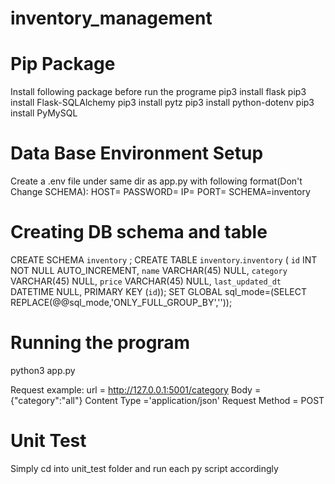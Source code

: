 # inventory_management

# Pip Package
Install following package before run the programe
pip3 install flask
pip3 install Flask-SQLAlchemy
pip3 install pytz
pip3 install python-dotenv
pip3 install PyMySQL

# Data Base Environment Setup
Create a .env file under same dir as app.py with following format(Don't Change SCHEMA):
HOST=
PASSWORD=
IP=
PORT=
SCHEMA=inventory

# Creating DB schema and table
CREATE SCHEMA `inventory` ;
CREATE TABLE `inventory`.`inventory` (
  `id` INT NOT NULL AUTO_INCREMENT,
  `name` VARCHAR(45) NULL,
  `category` VARCHAR(45) NULL,
  `price` VARCHAR(45) NULL,
  `last_updated_dt` DATETIME NULL,
  PRIMARY KEY (`id`));
SET GLOBAL sql_mode=(SELECT REPLACE(@@sql_mode,'ONLY_FULL_GROUP_BY',''));

# Running the program
python3 app.py

Request example:
url = http://127.0.0.1:5001/category
Body = {"category":"all"}
Content Type ='application/json'
Request Method = POST

# Unit Test
Simply cd into unit_test folder and run each py script accordingly

